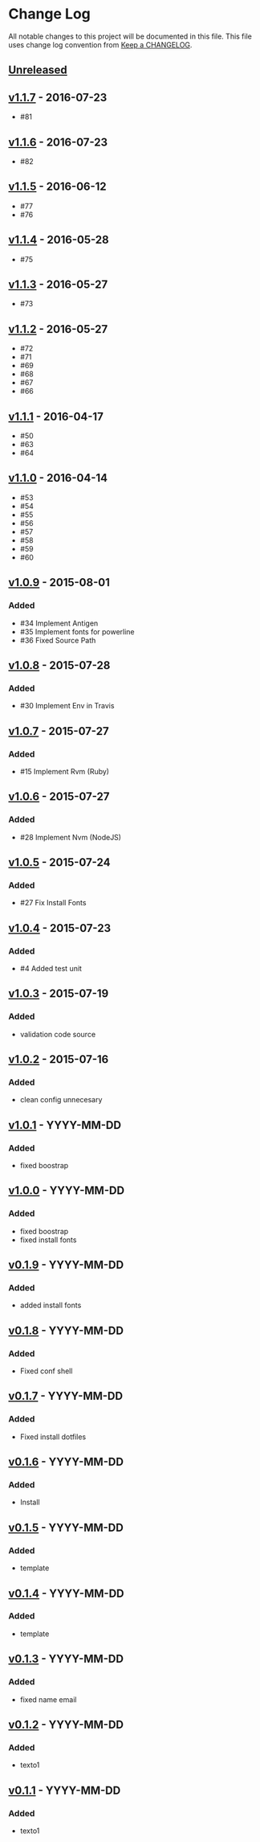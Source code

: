 # Change Log
All notable changes to this project will be documented in this file.
This file uses change log convention from [Keep a CHANGELOG](http://keepachangelog.com).

## [Unreleased][unreleased]

## [v1.1.7] - 2016-07-23

- #81

## [v1.1.6] - 2016-07-23

- #82

## [v1.1.5] - 2016-06-12

- #77
- #76

## [v1.1.4] - 2016-05-28

- #75

## [v1.1.3] - 2016-05-27

- #73

## [v1.1.2] - 2016-05-27

- #72
- #71
- #69
- #68
- #67
- #66

## [v1.1.1] - 2016-04-17

- #50
- #63
- #64

## [v1.1.0] - 2016-04-14

- #53
- #54
- #55
- #56
- #57
- #58
- #59
- #60

## [v1.0.9] - 2015-08-01

### Added
- #34 Implement Antigen
- #35 Implement fonts for powerline
- #36 Fixed Source Path

## [v1.0.8] - 2015-07-28

### Added
- #30 Implement Env in Travis

## [v1.0.7] - 2015-07-27

### Added
- #15 Implement Rvm (Ruby)

## [v1.0.6] - 2015-07-27

### Added
- #28 Implement Nvm (NodeJS)

## [v1.0.5] - 2015-07-24

### Added
- #27 Fix Install Fonts

## [v1.0.4] - 2015-07-23

### Added
- #4 Added test unit

## [v1.0.3] - 2015-07-19

### Added
- validation code source

## [v1.0.2] - 2015-07-16

### Added
- clean config unnecesary

## [v1.0.1] - YYYY-MM-DD

### Added
- fixed boostrap

## [v1.0.0] - YYYY-MM-DD

### Added
- fixed boostrap
- fixed install fonts

## [v0.1.9] - YYYY-MM-DD

### Added
- added install fonts

## [v0.1.8] - YYYY-MM-DD

### Added
- Fixed conf shell

## [v0.1.7] - YYYY-MM-DD

### Added
- Fixed install dotfiles

## [v0.1.6] - YYYY-MM-DD

### Added
- Install

## [v0.1.5] - YYYY-MM-DD

### Added
- template

## [v0.1.4] - YYYY-MM-DD

### Added
- template

## [v0.1.3] - YYYY-MM-DD

### Added
- fixed name email

## [v0.1.2] - YYYY-MM-DD

### Added
- texto1

## [v0.1.1] - YYYY-MM-DD

### Added
- texto1

[CHANGELOG.md]: CHANGELOG.md
[CONTRIBUTING.md]: CONTRIBUTING.md
[LICENCE.md]: LICENCE.md
[README.md]: README.md

[unreleased]: https://github.com/luismayta/dotfiles/compare/v1.1.7...HEAD
[v1.1.7]: https://github.com/luismayta/dotfiles/compare/v1.1.6...v1.1.7
[v1.1.6]: https://github.com/luismayta/dotfiles/compare/v1.1.5...v1.1.6
[v1.1.5]: https://github.com/luismayta/dotfiles/compare/v1.1.4...v1.1.5
[v1.1.4]: https://github.com/luismayta/dotfiles/compare/v1.1.3...v1.1.4
[v1.1.3]: https://github.com/luismayta/dotfiles/compare/v1.1.2...v1.1.3
[v1.1.2]: https://github.com/luismayta/dotfiles/compare/v1.1.1...v1.1.2
[v1.1.1]: https://github.com/luismayta/dotfiles/compare/v1.1.0...v1.1.1
[v1.1.0]: https://github.com/luismayta/dotfiles/compare/v1.0.9...v1.1.0
[v1.0.9]: https://github.com/luismayta/dotfiles/compare/v1.0.8...v1.0.9
[v1.0.8]: https://github.com/luismayta/dotfiles/compare/v1.0.7...v1.0.8
[v1.0.7]: https://github.com/luismayta/dotfiles/compare/v1.0.6...v1.0.7
[v1.0.6]: https://github.com/luismayta/dotfiles/compare/v1.0.5...v1.0.6
[v1.0.5]: https://github.com/luismayta/dotfiles/compare/v1.0.4...v1.0.5
[v1.0.4]: https://github.com/luismayta/dotfiles/compare/v1.0.3...v1.0.4
[v1.0.3]: https://github.com/luismayta/dotfiles/compare/v1.0.2...v1.0.3
[v1.0.2]: https://github.com/luismayta/dotfiles/compare/v1.0.1...v1.0.2
[v1.0.1]: https://github.com/luismayta/dotfiles/compare/v1.0.0...v1.0.1
[v1.0.0]: https://github.com/luismayta/dotfiles/compare/v0.1.9...v1.0.0
[v0.1.9]: https://github.com/luismayta/dotfiles/compare/v0.1.8...v0.1.9
[v0.1.8]: https://github.com/luismayta/dotfiles/compare/v0.1.7...v0.1.8
[v0.1.7]: https://github.com/luismayta/dotfiles/compare/v0.1.6...v0.1.7
[v0.1.6]: https://github.com/luismayta/dotfiles/compare/v0.1.5...v0.1.6
[v0.1.5]: https://github.com/luismayta/dotfiles/compare/v0.1.4...v0.1.5
[v0.1.4]: https://github.com/luismayta/dotfiles/compare/v0.1.3...v0.1.4
[v0.1.3]: https://github.com/luismayta/dotfiles/compare/v0.1.2...v0.1.3
[v0.1.2]: https://github.com/luismayta/dotfiles/compare/v0.1.1...v0.1.2
[v0.1.1]: https://github.com/luismayta/dotfiles/compare/v0.1.0...v0.1.1